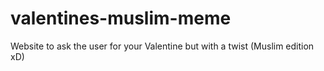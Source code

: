 # valentines-muslim-meme
Website to ask the user for your Valentine but with a twist (Muslim edition xD)
